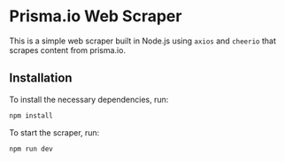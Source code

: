 # Prisma.io Web Scraper

This is a simple web scraper built in Node.js using `axios` and `cheerio` that scrapes content from prisma.io.

## Installation

To install the necessary dependencies, run:

```bash
npm install
```

To start the scraper, run:

```bash
npm run dev
```
